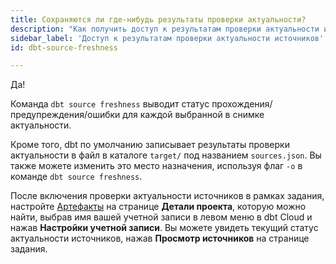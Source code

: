 ```yaml
---
title: Сохраняются ли где-нибудь результаты проверки актуальности?
description: "Как получить доступ к результатам проверки актуальности источников"
sidebar_label: 'Доступ к результатам проверки актуальности источников'
id: dbt-source-freshness

---
```

Да!

Команда `dbt source freshness` выводит статус прохождения/предупреждения/ошибки для каждой <Term id="table" /> выбранной в снимке актуальности.

Кроме того, dbt по умолчанию записывает результаты проверки актуальности в файл в каталоге `target/` под названием `sources.json`. Вы также можете изменить это место назначения, используя флаг `-o` в команде `dbt source freshness`.

После включения проверки актуальности источников в рамках задания, настройте [Артефакты](/docs/deploy/artifacts) на странице **Детали проекта**, которую можно найти, выбрав имя вашей учетной записи в левом меню в dbt Cloud и нажав **Настройки учетной записи**. Вы можете увидеть текущий статус актуальности источников, нажав **Просмотр источников** на странице задания.